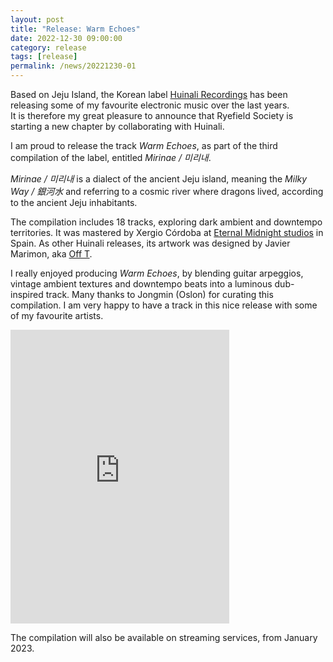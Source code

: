 ```yaml
---
layout: post
title: "Release: Warm Echoes"
date: 2022-12-30 09:00:00
category: release
tags: [release]
permalink: /news/20221230-01
---
```


Based on Jeju Island, the Korean label [Huinali Recordings](https://huinalidub.bandcamp.com) has been releasing some of my favourite electronic music over the last years.<!--more--><br/>
It is therefore my great pleasure to announce that Ryefield Society is starting a new chapter by collaborating with Huinali.

I am proud to release the track *Warm Echoes*, as part of the third compilation of the label, entitled *Mirinae / 미리내*. 

*Mirinae / 미리내* is a dialect of the ancient Jeju island, meaning the *Milky Way / 銀河水* and referring to a cosmic river where dragons lived, according to the ancient Jeju inhabitants.

The compilation includes 18 tracks, exploring dark ambient and downtempo territories. It was mastered by Xergio Córdoba at [Eternal Midnight studios](https://www.eternal-midnight.com/) in Spain. As other Huinali releases, its artwork was designed by Javier Marimon, aka [Off T](https://www.instagram.com/offtvisuals). 

I really enjoyed producing *Warm Echoes*, by blending guitar arpeggios, vintage ambient textures and downtempo beats into a luminous dub-inspired track. Many thanks to Jongmin (Oslon) for curating this compilation. I am very happy to have a track in this nice release with some of my favourite artists.<br/>

<iframe style="border: 0; width: 350px; height: 470px;" src="https://bandcamp.com/EmbeddedPlayer/album=2529805308/size=large/bgcol=ffffff/linkcol=0687f5/tracklist=false/track=768397138/transparent=true/" seamless><a href="https://huinalidub.bandcamp.com/album/mirinae-hnc003"></a></iframe>

The compilation will also be available on streaming services, from January 2023.